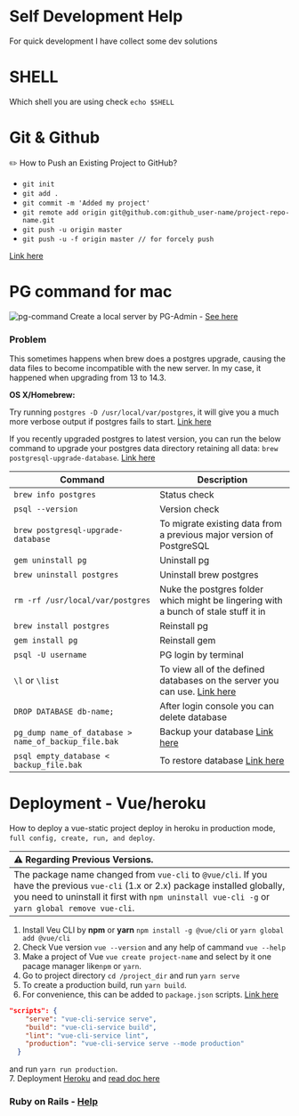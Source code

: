 # Self Development Help
For quick development I have collect some dev solutions

# SHELL
Which shell you are using check `echo $SHELL`

# Git & Github

✏️ How to Push an Existing Project to GitHub?

- `git init`
- `git add .`
- `git commit -m 'Added my project'`
- `git remote add origin git@github.com:github_user-name/project-repo-name.git`
- `git push -u origin master`
- `git push -u -f origin master // for forcely push`

[Link here](https://www.digitalocean.com/community/tutorials/how-to-push-an-existing-project-to-github)

# PG command for mac
![pg-command](https://user-images.githubusercontent.com/18096618/169646141-00b5c7b4-6b4b-497a-be20-fa4a33f82e24.jpg)
Create a local server by PG-Admin - [See here](https://stackoverflow.com/questions/53267642/create-new-local-server-in-pgadmin)

### Problem
This sometimes happens when brew does a postgres upgrade, causing the data files to become incompatible with the new server.
In my case, it happened when upgrading from 13 to 14.3.

**OS X/Homebrew:**

Try running `postgres -D /usr/local/var/postgres`, it will give you a much more verbose output if postgres fails to start. [Link here](https://stackoverflow.com/questions/13410686/postgres-could-not-connect-to-server)

If you recently upgraded postgres to latest version, you can run the below command to upgrade your postgres data directory retaining all data: `brew postgresql-upgrade-database`. [Link here](https://stackoverflow.com/questions/17822974/postgres-fatal-database-files-are-incompatible-with-server)

| Command | Description |
| ------ | ------ |
| `brew info postgres` | Status check |
| `psql --version` | Version check |
| `brew postgresql-upgrade-database` | To migrate existing data from a previous major version of PostgreSQL |
| `gem uninstall pg` | Uninstall pg |
| `brew uninstall postgres` | Uninstall brew postgres |
| `rm -rf /usr/local/var/postgres` | Nuke the postgres folder which might be lingering with a bunch of stale stuff it in |
| `brew install postgres` | Reinstall pg |
| `gem install pg` | Reinstall gem |
| `psql -U username` | PG login by terminal |
| `\l` or `\list` | To view all of the defined databases on the server you can use. [Link here](https://chartio.com/resources/tutorials/how-to-list-databases-and-tables-in-postgresql-using-psql/) |
| `DROP DATABASE db-name;` | After login console you can delete database|
| `pg_dump name_of_database > name_of_backup_file.bak` | Backup your database [Link here](https://stackoverflow.com/questions/43018658/how-to-delete-postgresql-database-on-linux)|
| `psql empty_database < backup_file.bak` | To restore database [Link here](https://stackoverflow.com/questions/43018658/how-to-delete-postgresql-database-on-linux)|

# Deployment - Vue/heroku
How to deploy a vue-static project deploy in heroku in production mode, `full config, create, run, and deploy`.

| :warning: Regarding Previous Versions.          |
|:---------------------------|
| The package name changed from `vue-cli` to `@vue/cli`. If you have the previous `vue-cli` (1.x or 2.x) package installed globally, you need to uninstall it first with `npm uninstall vue-cli -g` or `yarn global remove vue-cli`.  |


1. Install Veu CLI by **npm** or **yarn** `npm install -g @vue/cli` or `yarn global add @vue/cli`
2. Check Vue version `vue --version` and any help of cammand `vue --help`
3. Make a project of Vue `vue create project-name` and select by it one pacage manager like`npm` or `yarn`.
4. Go to project directory `cd /project_dir` and run `yarn serve`
5. To create a production build, run `yarn build`.
6. For convenience, this can be added to `package.json` scripts. [Link here](https://stackoverflow.com/questions/47034452/how-to-run-production-site-after-build-vue-cli)
```json
"scripts": {
    "serve": "vue-cli-service serve",
    "build": "vue-cli-service build",
    "lint": "vue-cli-service lint",
    "production": "vue-cli-service serve --mode production"
  }
```
and run `yarn run production`.<br>
7. Deployment [Heroku](https://cli.vuejs.org/guide/deployment.html#heroku) and [read doc here](https://cli.vuejs.org/guide/deployment.html)



### Ruby on Rails - [Help](https://github.com/plabon-asad/study-with-ror)

